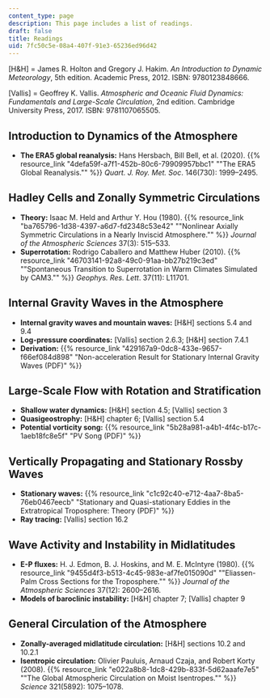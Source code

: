 ```yaml
---
content_type: page
description: This page includes a list of readings.
draft: false
title: Readings
uid: 7fc50c5e-08a4-407f-91e3-65236ed96d42
---
```

\[H&H\] = James R. Holton and Gregory J. Hakim. *An Introduction to Dynamic Meteorology*, 5th edition. Academic Press, 2012. ISBN: 9780123848666.

\[Vallis\] = Geoffrey K. Vallis. *Atmospheric and Oceanic Fluid Dynamics: Fundamentals and Large-Scale Circulation*, 2nd edition. Cambridge University Press, 2017. ISBN: 9781107065505. 

## Introduction to Dynamics of the Atmosphere

- **The ERA5 global reanalysis:** Hans Hersbach, Bill Bell, et al. (2020). {{% resource_link "4defa59f-a7f1-452b-80c6-79909957bbc1" "\"The ERA5 Global Reanalysis.\"" %}} *Quart. J. Roy. Met. Soc*. 146(730): 1999–2495.

## Hadley Cells and Zonally Symmetric Circulations 

- **Theory:** Isaac M. Held and Arthur Y. Hou (1980). {{% resource_link "ba765796-1d38-4397-a6d7-fd2348c53e42" "\"Nonlinear Axially Symmetric Circulations in a Nearly Inviscid Atmosphere.\"" %}} *Journal of the Atmospheric Sciences* 37(3): 515–533.
- **Superrotation:** Rodrigo Caballero and Matthew Huber (2010). {{% resource_link "46703141-92a8-49c0-91aa-bb27b219c3ed" "\"Spontaneous Transition to Superrotation in Warm Climates Simulated by CAM3.\"" %}} *Geophys. Res. Lett*. 37(11): L11701.

## Internal Gravity Waves in the Atmosphere

- **Internal gravity waves and mountain waves:** \[H&H\] sections 5.4 and 9.4
- **Log-pressure coordinates:** \[Vallis\] section 2.6.3; \[H&H\] section 7.4.1
- **Derivation:** {{% resource_link "429167a9-0dc8-433e-9657-f66ef084d898" "Non-acceleration Result for Stationary Internal Gravity Waves (PDF)" %}}

## Large-Scale Flow with Rotation and Stratification

- **Shallow water dynamics:** \[H&H\] section 4.5; \[Vallis\] section 3
- **Quasigeostrophy:** \[H&H\] chapter 6; \[Vallis\] section 5.4
- **Potential vorticity song:** {{% resource_link "5b28a981-a4b1-4f4c-b17c-1aeb18fc8e5f" "PV Song (PDF)" %}}

## Vertically Propagating and Stationary Rossby Waves

- **Stationary waves:** {{% resource_link "c1c92c40-e712-4aa7-8ba5-76eb0467eecb" "Stationary and Quasi-stationary Eddies in the Extratropical Troposphere: Theory (PDF)" %}} 
- **Ray tracing:** \[Vallis\] section 16.2

## Wave Activity and Instability in Midlatitudes

- **E-P fluxes:** H. J. Edmon, B. J. Hoskins, and M. E. McIntyre (1980). {{% resource_link "9455d4f3-b513-4c45-983e-af7fe015090d" "\"Eliassen-Palm Cross Sections for the Troposphere.\"" %}} *Journal of the Atmospheric Sciences* 37(12): 2600–2616.
- **Models of baroclinic instability:** \[H&H\] chapter 7; \[Vallis\] chapter 9

## General Circulation of the Atmosphere

- **Zonally-averaged midlatitude circulation:** \[H&H\] sections 10.2 and 10.2.1
- **Isentropic circulation:** Olivier Pauluis, Arnaud Czaja, and Robert Korty (2008). {{% resource_link "e022a8b8-1dc8-429b-833f-5d62aaafe7e5" "\"The Global Atmospheric Circulation on Moist Isentropes.\"" %}} *Science* 321(5892): 1075–1078.